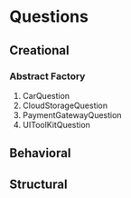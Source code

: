 # Questions

## Creational
### Abstract Factory
1. CarQuestion
2. CloudStorageQuestion
3. PaymentGatewayQuestion
4. UIToolKitQuestion


## Behavioral

## Structural